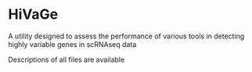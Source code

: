 # HiVaGe
A utility designed to assess the performance of various tools in detecting highly variable genes in scRNAseq data

Descriptions of all files are available 
